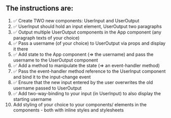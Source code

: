 
## The instructions are:

1. ✅ Create TWO new components: UserInput and UserOutput
1. ✅ UserInput should hold an input element, UserOutput two paragraphs
1. ✅ Output multiple UserOutput components in the App component (any paragraph texts of your choice)
1. ✅ Pass a username (of your choice) to UserOutput via props and display it there
1. ✅ Add state to the App component (=> the username) and pass the username to the UserOutput component
1. ✅ Add a method to manipulate the state (=> an event-handler method)
1. ✅ Pass the event-handler method reference to the UserInput component and bind it to the input-change event
1. ✅ Ensure that the new input entered by the user overwrites the old username passed to UserOutput
1. ✅ Add two-way-binding to your input (in UserInput) to also display the starting username
1. Add styling of your choice to your components/ elements in the components - both with inline styles and stylesheets